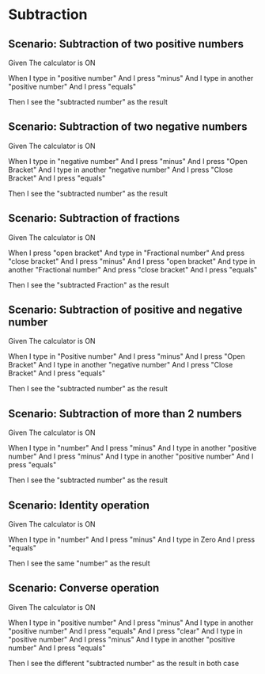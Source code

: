 # Subtraction 

## Scenario: Subtraction of two positive numbers

Given The calculator is ON

When I type in "positive number"
And I press "minus"
And I type in another "positive number"
And I press "equals"

Then I see the "subtracted number" as the result

## Scenario: Subtraction of two negative numbers

Given The calculator is ON

When I type in "negative number"
And I press "minus"
And I press "Open Bracket"
And I type in another "negative number"
And I press "Close Bracket"
And I press "equals"

Then I see the "subtracted number" as the result

## Scenario: Subtraction of fractions

Given The calculator is ON

When I press "open bracket"
And type in "Fractional number"
And press "close bracket"
And I press "minus"
And I press "open bracket"
And type in another "Fractional number"
And press "close bracket"
And I press "equals"

Then I see the "subtracted Fraction" as the result

## Scenario: Subtraction of positive and negative number

Given The calculator is ON

When I type in "Positive number"
And I press "minus"
And I press "Open Bracket"
And I type in another "negative number"
And I press "Close Bracket"
And I press "equals"

Then I see the "subtracted number" as the result

## Scenario: Subtraction of more than 2 numbers

Given The calculator is ON

When I type in "number"
And I press "minus"
And I type in another "positive number"
And I press "minus"
And I type in another "positive number"
And I press "equals"

Then I see the "subtracted number" as the result

## Scenario: Identity operation

Given The calculator is ON

When I type in "number"
And I press "minus"
And I type in Zero
And I press "equals"

Then I see the same "number" as the result

## Scenario: Converse operation

Given The calculator is ON

When I type in "positive number"
And I press "minus"
And I type in another "positive number"
And I press "equals"
And I press "clear"
And I type in "positive number"
And I press "minus"
And I type in another "positive number"
And I press "equals"

Then I see the different "subtracted number" as the result in both case

